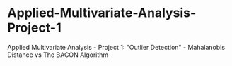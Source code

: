 # Applied-Multivariate-Analysis-Project-1
Applied Multivariate Analysis - Project 1: "Outlier Detection" - Mahalanobis Distance vs The BACON Algorithm

